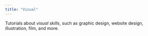 ```yaml
---
title: "Visual"
---
```


Tutorials about _visual skills_, such as graphic design, website design, illustration, film, and more.